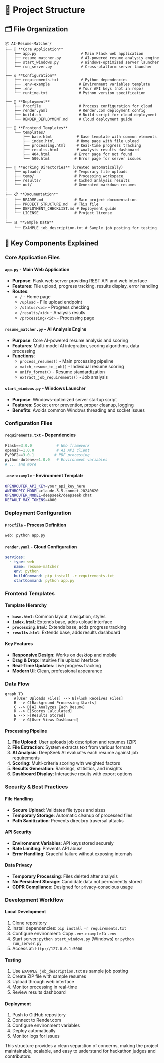# 📁 Project Structure

## 🗂️ File Organization

```
📦 AI-Resume-Matcher/
├── 🐍 **Core Application**
│   ├── app.py                    # Main Flask web application
│   ├── resume_matcher.py         # AI-powered resume analysis engine
│   ├── start_windows.py          # Windows-optimized server launcher
│   └── run_server.py             # Cross-platform server launcher
│
├── ⚙️ **Configuration**
│   ├── requirements.txt          # Python dependencies
│   ├── .env-example             # Environment variables template
│   ├── .env                     # Your API keys (not in repo)
│   └── runtime.txt              # Python version specification
│
├── 🚀 **Deployment**
│   ├── Procfile                 # Process configuration for cloud
│   ├── render.yaml              # Render.com deployment config
│   ├── build.sh                 # Build script for cloud deployment
│   └── RENDER_DEPLOYMENT.md     # Cloud deployment guide
│
├── 🎨 **Frontend Templates**
│   └── templates/
│       ├── base.html           # Base template with common elements
│       ├── index.html          # Home page with file upload
│       ├── processing.html     # Real-time progress tracking
│       ├── results.html        # Analysis results dashboard
│       ├── 404.html           # Error page for not found
│       └── 500.html           # Error page for server issues
│
├── 📂 **Working Directories** (Created automatically)
│   ├── uploads/               # Temporary file uploads
│   ├── temp/                  # Processing workspace
│   ├── results/               # Cached analysis results
│   └── out/                   # Generated markdown resumes
│
├── 📋 **Documentation**
│   ├── README.md              # Main project documentation
│   ├── PROJECT_STRUCTURE.md   # This file
│   ├── DEPLOYMENT_CHECKLIST.md # Deployment guide
│   └── LICENSE                # Project license
│
└── 📊 **Sample Data**
    └── EXAMPLE job_description.txt # Sample job posting for testing
```

## 🔧 Key Components Explained

### **Core Application Files**

#### `app.py` - Main Web Application
- **Purpose**: Flask web server providing REST API and web interface
- **Features**: File upload, progress tracking, results display, error handling
- **Routes**: 
  - `/` - Home page
  - `/upload` - File upload endpoint
  - `/status/<id>` - Progress checking
  - `/results/<id>` - Analysis results
  - `/processing/<id>` - Processing page

#### `resume_matcher.py` - AI Analysis Engine
- **Purpose**: Core AI-powered resume analysis and scoring
- **Features**: Multi-model AI integration, scoring algorithms, data processing
- **Functions**:
  - `process_resumes()` - Main processing pipeline
  - `match_resume_to_job()` - Individual resume scoring
  - `unify_format()` - Resume standardization
  - `extract_job_requirements()` - Job analysis

#### `start_windows.py` - Windows Launcher
- **Purpose**: Windows-optimized server startup script
- **Features**: Socket error prevention, proper cleanup, logging
- **Benefits**: Avoids common Windows threading and socket issues

### **Configuration Files**

#### `requirements.txt` - Dependencies
```python
Flask==3.0.0           # Web framework
openai>=1.0.0          # AI API client
PyPDF2==3.0.1         # PDF processing
python-dotenv>=1.0.0   # Environment variables
# ... and more
```

#### `.env-example` - Environment Template
```bash
OPENROUTER_API_KEY=your_api_key_here
ANTHROPIC_MODEL=claude-3-5-sonnet-20240620
OPENROUTER_MODEL=deepseek/deepseek-chat
DEFAULT_MAX_TOKENS=4000
```

### **Deployment Configuration**

#### `Procfile` - Process Definition
```bash
web: python app.py
```

#### `render.yaml` - Cloud Configuration
```yaml
services:
  - type: web
    name: resume-matcher
    env: python
    buildCommand: pip install -r requirements.txt
    startCommand: python app.py
```

### **Frontend Templates**

#### Template Hierarchy
- **`base.html`**: Common layout, navigation, styles
- **`index.html`**: Extends base, adds upload interface
- **`processing.html`**: Extends base, adds progress tracking
- **`results.html`**: Extends base, adds results dashboard

#### Key Features
- **Responsive Design**: Works on desktop and mobile
- **Drag & Drop**: Intuitive file upload interface
- **Real-Time Updates**: Live progress tracking
- **Modern UI**: Clean, professional appearance

### **Data Flow**

```mermaid
graph TD
    A[User Uploads Files] --> B[Flask Receives Files]
    B --> C[Background Processing Starts]
    C --> D[AI Analyzes Each Resume]
    D --> E[Scores Calculated]
    E --> F[Results Stored]
    F --> G[User Views Dashboard]
```

#### Processing Pipeline
1. **File Upload**: User uploads job description and resumes (ZIP)
2. **File Extraction**: System extracts text from various formats
3. **AI Analysis**: DeepSeek AI evaluates each resume against job requirements
4. **Scoring**: Multi-criteria scoring with weighted factors
5. **Results Generation**: Rankings, statistics, and insights
6. **Dashboard Display**: Interactive results with export options

### **Security & Best Practices**

#### File Handling
- **Secure Upload**: Validates file types and sizes
- **Temporary Storage**: Automatic cleanup of processed files
- **Path Sanitization**: Prevents directory traversal attacks

#### API Security
- **Environment Variables**: API keys stored securely
- **Rate Limiting**: Prevents API abuse
- **Error Handling**: Graceful failure without exposing internals

#### Data Privacy
- **Temporary Processing**: Files deleted after analysis
- **No Persistent Storage**: Candidate data not permanently stored
- **GDPR Compliance**: Designed for privacy-conscious usage

### **Development Workflow**

#### Local Development
1. Clone repository
2. Install dependencies: `pip install -r requirements.txt`
3. Configure environment: Copy `.env-example` to `.env`
4. Start server: `python start_windows.py` (Windows) or `python run_server.py`
5. Access at: `http://127.0.0.1:5000`

#### Testing
1. Use `EXAMPLE job_description.txt` as sample job posting
2. Create ZIP file with sample resumes
3. Upload through web interface
4. Monitor processing in real-time
5. Review results dashboard

#### Deployment
1. Push to GitHub repository
2. Connect to Render.com
3. Configure environment variables
4. Deploy automatically
5. Monitor logs for issues

This structure provides a clean separation of concerns, making the project maintainable, scalable, and easy to understand for hackathon judges and contributors.